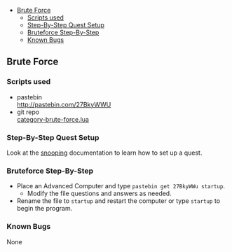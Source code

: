 
<!-- toc -->

- [Brute Force](#brute-force)
	- [Scripts used](#scripts-used)
	- [Step-By-Step Quest Setup](#step-by-step-quest-setup)
	- [Bruteforce Step-By-Step](#bruteforce-step-by-step)
	- [Known Bugs](#known-bugs)

<!-- tocstop -->

## Brute Force
### Scripts used
* pastebin  
http://pastebin.com/27BkyWWU
* git repo  
[category-brute-force.lua](../../brute-force/category-brute-force.lua)

### Step-By-Step Quest Setup
Look at the [snooping](../snopping/snooping.md) documentation to learn how to set up a quest.

### Bruteforce Step-By-Step
* Place an Advanced Computer and type `pastebin get 27BkyWWu startup`.  
  * Modify the file questions and answers as needed.  
* Rename the file to `startup` and restart the computer or type `startup` to begin the program.

### Known Bugs
None
